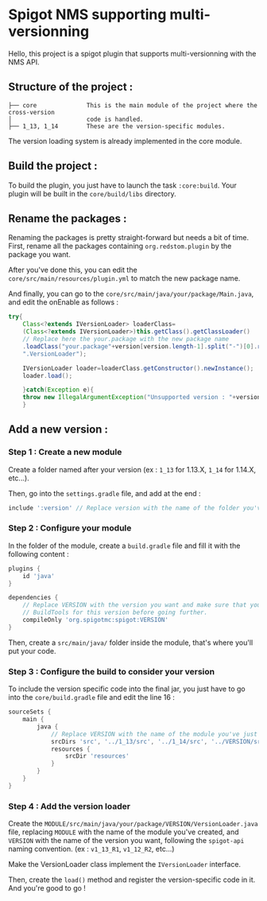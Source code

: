 # Spigot NMS supporting multi-versionning

Hello, this project is a spigot plugin that supports multi-versionning with the
NMS API.

## Structure of the project :

```
├── core              This is the main module of the project where the cross-version
│                     code is handled.
├── 1_13, 1_14        These are the version-specific modules.
```

The version loading system is already implemented in the core module.

## Build the project :

To build the plugin, you just have to launch the task `:core:build`. Your plugin
will be built in the `core/build/libs` directory.

## Rename the packages :

Renaming the packages is pretty straight-forward but needs a bit of time. First,
rename all the packages containing `org.redstom.plugin` by the package you want.

After you've done this, you can edit the `core/src/main/resources/plugin.yml` to
match the new package name.

And finally, you can go to the `core/src/main/java/your/package/Main.java`, and
edit the onEnable as follows :

```java
try{
    Class<?extends IVersionLoader> loaderClass=
    (Class<?extends IVersionLoader>)this.getClass().getClassLoader()
    // Replace here the your.package with the new package name
    .loadClass("your.package"+version[version.length-1].split("-")[0].replace(".","_")+
    ".VersionLoader");

    IVersionLoader loader=loaderClass.getConstructor().newInstance();
    loader.load();

    }catch(Exception e){
    throw new IllegalArgumentException("Unsupported version : "+version[version.length-1]+" !");
    }
```

## Add a new version :

### Step 1 : Create a new module

Create a folder named after your version (ex : `1_13` for 1.13.X, `1_14` for
1.14.X, etc...).

Then, go into the `settings.gradle` file, and add at the end :

```groovy
include ':version' // Replace version with the name of the folder you've just created
```

### Step 2 : Configure your module

In the folder of the module, create a `build.gradle` file and fill it with the
following content :

```groovy
plugins {
    id 'java'
}

dependencies {
    // Replace VERSION with the version you want and make sure that you've run
    // BuildTools for this version before going further.
    compileOnly 'org.spigotmc:spigot:VERSION'
}
```

Then, create a `src/main/java/` folder inside the module, that's where you'll
put your code.

### Step 3 : Configure the build to consider your version

To include the version specific code into the final jar, you just have to go
into the `core/build.gradle` file and edit the line 16 :

```groovy
sourceSets {
    main {
        java {
            // Replace VERSION with the name of the module you've just created
            srcDirs 'src', '../1_13/src', '../1_14/src', '../VERSION/src'
            resources {
                srcDir 'resources'
            }
        }
    }
}
```

### Step 4 : Add the version loader

Create the `MODULE/src/main/java/your/package/VERSION/VersionLoader.java` file,
replacing `MODULE` with the name of the module you've created, and `VERSION`
with the name of the version you want, following the `spigot-api` naming
convention.
(ex : `v1_13_R1`, `v1_12_R2`, etc...)

Make the VersionLoader class implement the `IVersionLoader` interface.

Then, create the `load()` method and register the version-specific code in it.
And you're good to go !


